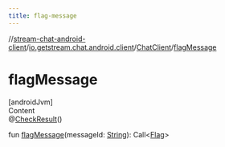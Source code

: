 ```yaml
---
title: flag-message
---
```

//[stream-chat-android-client](../../../index.md)/[io.getstream.chat.android.client](../index.md)/[ChatClient](index.md)/[flagMessage](flagMessage.md)



# flagMessage  
[androidJvm]  
Content  
@[CheckResult](https://developer.android.com/reference/kotlin/androidx/annotation/CheckResult.html)()  
  
fun [flagMessage](flagMessage.md)(messageId: [String](https://kotlinlang.org/api/latest/jvm/stdlib/kotlin/-string/index.html)): Call&lt;[Flag](../../io.getstream.chat.android.client.models/Flag/index.md)&gt;  



